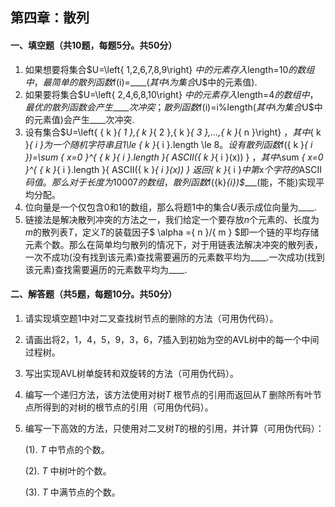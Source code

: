 ## 第四章：散列
#### 一、填空题（共10题，每题5分。共50分）
1. 如果想要将集合$U=\left\{ 1,2,6,7,8,9\right\} $中的元素存入$length=10$的数组中，最简单的散列函数$f(i)=$\_\_\_\_(其中$i$为集合$U$中的元素值).
2. 如果要将集合$U=\left\{ 2,4,6,8,10\right\} $中的元素存入$length=4$的数组中，最优的散列函数会产生\_\_\_\_次冲突；散列函数$f(i)=i\%length$(其中$i$为集合$U$中的元素值)会产生\_\_\_\_次冲突.
3. 设有集合$U=\left\{ { k }_{ 1 },{ k }_{ 2 },{ k }_{ 3 },...,{ k }_{ n }\right\} $，其中${ k }_{ i }$为一个随机字符串且$1\le { k }_{ i }.length \le 8$。设有散列函数$f({ k }_{ i })=\sum _{ x=0 }^{ { k }_{ i }.length }{ ASCII({ k }_{ i }(x)) } $，其中$\sum _{ x=0 }^{ { k }_{ i }.length }{ ASCII({ k }_{ i }(x)) } $返回${ k }_{ i }$中第$x$个字符的$ASCII$码值。那么对于长度为10007的数组，散列函数$f({k}_{i})$____(能，不能)实现平均分配。
4. 位向量是一个仅包含0和1的数组，那么将题1中的集合$U$表示成位向量为____.
5. 链接法是解决散列冲突的方法之一，我们给定一个要存放$n$个元素的、长度为$m$的散列表$T$，定义$T$的装载因子$ \alpha ={ n }/{ m } $即一个链的平均存储元素个数。那么在简单均匀散列的情况下，对于用链表法解决冲突的散列表，一次不成功(没有找到该元素)查找需要遍历的元素数平均为____.一次成功(找到该元素)查找需要遍历的元素数平均为____.

#### 二、解答题（共5题，每题10分。共50分）

1. 请实现填空题1中对二叉查找树节点的删除的方法（可用伪代码）。








2. 请画出将$2，1，4，5，9，3，6，7$插入到初始为空的AVL树中的每一个中间过程树。







3. 写出实现AVL树单旋转和双旋转的方法（可用伪代码）。







4. 编写一个递归方法，该方法使用对树$T$ 根节点的引用而返回从$T$ 删除所有叶节点所得到的对树的根节点的引用（可用伪代码）。








5. 编写一下高效的方法，只使用对二叉树$T$的根的引用，并计算（可用伪代码）：

   (1). $T$ 中节点的个数。

   (2). $T$ 中树叶的个数。

   (3). $T$ 中满节点的个数。



